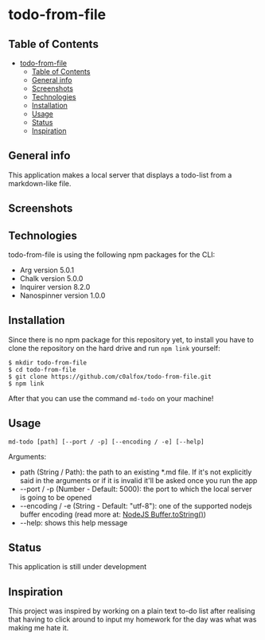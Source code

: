 # todo-from-file

## Table of Contents

- [todo-from-file](#todo-from-file)
  - [Table of Contents](#table-of-contents)
  - [General info](#general-info)
  - [Screenshots](#screenshots)
  - [Technologies](#technologies)
  - [Installation](#installation)
  - [Usage](#usage)
  - [Status](#status)
  - [Inspiration](#inspiration)


## General info

This application makes a local server that displays a todo-list from a markdown-like file.

## Screenshots

## Technologies

todo-from-file is using the following npm packages for the CLI:

- Arg version 5.0.1
- Chalk version 5.0.0
- Inquirer version 8.2.0
- Nanospinner version 1.0.0

## Installation

Since there is no npm package for this repository yet, to install you have to clone the repository on the hard drive and run `npm link` yourself:

```
$ mkdir todo-from-file
$ cd todo-from-file
$ git clone https://github.com/c0alfox/todo-from-file.git
$ npm link
```

After that you can use the command `md-todo` on your machine!

## Usage

`md-todo [path] [--port / -p] [--encoding / -e] [--help]`

Arguments:

- path (String / Path): the path to an existing *.md file. If it's not explicitly said in the arguments or if it is invalid it'll be asked once you run the app
- --port / -p (Number - Default: 5000): the port to which the local server is going to be opened
- --encoding / -e (String - Default: "utf-8"): one of the supported nodejs buffer encoding (read more at: [NodeJS Buffer.toString()](https://nodejs.org/api/buffer.html#buftostringencoding-start-end))
- --help: shows this help message

## Status

This application is still under development

## Inspiration

This project was inspired by working on a plain text to-do list after realising that having to click around to input my homework for the day was what was making me hate it.